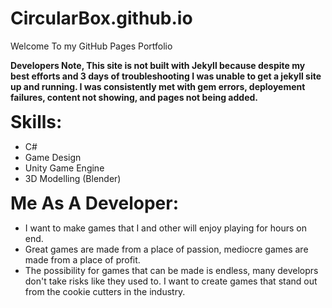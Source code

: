 # CircularBox.github.io

Welcome To my GitHub Pages Portfolio

**Developers Note, This site is not built with Jekyll because despite my best efforts and 3 days of troubleshooting I was unable to get a jekyll site up and running. I was consistently met with gem errors, deployement failures, content not showing, and pages not being added.**

<span style="font-size: 2em;"> **Skills:** </span>
- C#
- Game Design
- Unity Game Engine
- 3D Modelling (Blender)

<span style="font-size: 2em;"> **Me As A Developer:** </span>
- I want to make games that I and other will enjoy playing for hours on end.
- Great games are made from a place of passion, mediocre games are made from a place of profit.
- The possibility for games that can be made is endless, many developrs don't take risks like they used to. I want to create games that stand out from the cookie cutters in the industry.
